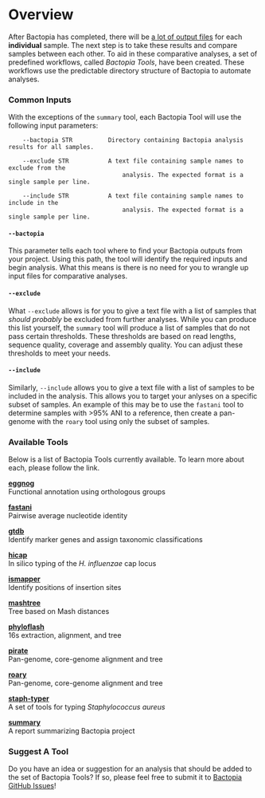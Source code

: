 # Overview
After Bactopia has completed, there will be [a lot of output files](output-overview/) 
for each __individual__ sample. The next step is to take these results and compare 
samples between each other. To aid in these comparative analyses, a set of predefined 
workflows, called _Bactopia Tools_, have been created. These workflows use the 
predictable directory structure of Bactopia to automate analyses.

### Common Inputs
With the exceptions of the `summary` tool, each Bactopia Tool will use the following 
input parameters:
```
    --bactopia STR          Directory containing Bactopia analysis results for all samples.

    --exclude STR           A text file containing sample names to exclude from the
                                analysis. The expected format is a single sample per line.

    --include STR           A text file containing sample names to include in the
                                analysis. The expected format is a single sample per line.
```

#### `--bactopia`
This parameter tells each tool where to find your Bactopia outputs from your project. 
Using this path, the tool will identify the required inputs and begin analysis. What 
this means is there is no need for you to wrangle up input files for comparative analyses.

#### `--exclude`
What `--exclude` allows is for you to give a text file with a list of samples that 
*should probably* be excluded from further analyses. While you can produce this list
yourself, the `summary` tool will produce a list of samples that do not pass certain 
thresholds. These thresholds are based on read lengths, sequence quality, coverage 
and assembly quality. You can adjust these thresholds to meet your needs.

#### `--include`
Similarly, `--include` allows you to give a text file with a list of samples to be 
included in the analysis. This allows you to target your anlyses on a specific subset
of samples. An example of this may be to use the `fastani` tool to determine samples
with >95% ANI to a reference, then create a pan-genome with the `roary` tool using 
only the subset of samples.

### Available Tools
Below is a list of Bactopia Tools currently available. To learn more about each, 
please follow the link.

__[eggnog](/bactopia-tools/eggnog/)__  
Functional annotation using orthologous groups

__[fastani](/bactopia-tools/fastani/)__  
Pairwise average nucleotide identity

__[gtdb](/bactopia-tools/gtdb/)__  
Identify marker genes and assign taxonomic classifications

__[hicap](/bactopia-tools/hicap/)__  
In silico typing of the *H. influenzae* cap locus  

__[ismapper](/bactopia-tools/ismapper/)__  
Identify positions of insertion sites 

__[mashtree](/bactopia-tools/mashtree/)__  
Tree based on Mash distances

__[phyloflash](/bactopia-tools/phyloflash/)__  
16s extraction, alignment, and tree  

__[pirate](/bactopia-tools/pirate/)__  
Pan-genome, core-genome alignment and tree 

__[roary](/bactopia-tools/roary/)__  
Pan-genome, core-genome alignment and tree  

__[staph-typer](/bactopia-tools/staph-typer/)__  
A set of tools for typing *Staphylococcus aureus*  

__[summary](/bactopia-tools/summary/)__  
A report summarizing Bactopia project

### Suggest A Tool
Do you have an idea or suggestion for an analysis that should be added to the set 
of Bactopia Tools? If so, please feel free to submit it to 
[Bactopia GitHub Issues](https://github.com/bactopia/bactopia/issues)!

